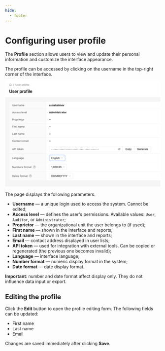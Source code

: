 ```yaml
---
hide:
  - footer
---
```


# Configuring user profile

The **Profile** section allows users to view and update their personal information and customize the interface appearance.

The profile can be accessed by clicking on the username in the top-right corner of the interface.

![User profile](/assets/img/user-profile-en.png)

The page displays the following parameters:

- **Username** — a unique login used to access the system. Cannot be edited;
- **Access level** — defines the user's permissions. Available values: `User`, `Auditor`, or `Administrator`;
- **Proprietor** — the organizational unit the user belongs to (if used);
- **First name** — shown in the interface and reports;
- **Last name** — shown in the interface and reports;
- **Email** — contact address displayed in user lists;
- **API token** — used for integration with external tools. Can be copied or regenerated (the previous one becomes invalid);
- **Language** — interface language;
- **Number format** — numeric display format in the system;
- **Date format** — date display format.

**Important**: number and date format affect display only. They do not influence data input or export.

## Editing the profile

Click the **Edit** button to open the profile editing form. The following fields can be updated:

- First name
- Last name
- Email

Changes are saved immediately after clicking **Save**.
